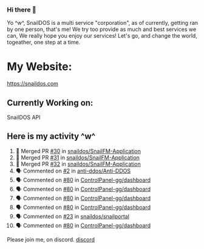 ### Hi there 👋
Yo ^w^,
SnailDOS is a multi service "corporation", as of currently, getting ran by one person, that's me!
We try too provide as much and best services we can, We really hope you enjoy our services!
Let's go, and change the world, togeather, one step at a time.
# My Website:
https://snaildos.com
## Currently Working on:
SnailDOS API
## Here is my activity ^w^
<!--START_SECTION:activity-->
1. 🎉 Merged PR [#30](https://github.com/snaildos/SnailFM-Application/pull/30) in [snaildos/SnailFM-Application](https://github.com/snaildos/SnailFM-Application)
2. 🎉 Merged PR [#31](https://github.com/snaildos/SnailFM-Application/pull/31) in [snaildos/SnailFM-Application](https://github.com/snaildos/SnailFM-Application)
3. 🎉 Merged PR [#32](https://github.com/snaildos/SnailFM-Application/pull/32) in [snaildos/SnailFM-Application](https://github.com/snaildos/SnailFM-Application)
4. 🗣 Commented on [#2](https://github.com/anti-ddos/Anti-DDOS/issues/2) in [anti-ddos/Anti-DDOS](https://github.com/anti-ddos/Anti-DDOS)
5. 🗣 Commented on [#80](https://github.com/ControlPanel-gg/dashboard/issues/80) in [ControlPanel-gg/dashboard](https://github.com/ControlPanel-gg/dashboard)
6. 🗣 Commented on [#80](https://github.com/ControlPanel-gg/dashboard/issues/80) in [ControlPanel-gg/dashboard](https://github.com/ControlPanel-gg/dashboard)
7. 🗣 Commented on [#80](https://github.com/ControlPanel-gg/dashboard/issues/80) in [ControlPanel-gg/dashboard](https://github.com/ControlPanel-gg/dashboard)
8. 🗣 Commented on [#80](https://github.com/ControlPanel-gg/dashboard/issues/80) in [ControlPanel-gg/dashboard](https://github.com/ControlPanel-gg/dashboard)
9. 🗣 Commented on [#23](https://github.com/snaildos/snailportal/issues/23) in [snaildos/snailportal](https://github.com/snaildos/snailportal)
10. 🗣 Commented on [#80](https://github.com/ControlPanel-gg/dashboard/issues/80) in [ControlPanel-gg/dashboard](https://github.com/ControlPanel-gg/dashboard)
<!--END_SECTION:activity-->
Please join me, on discord.
[discord](https://invite.gg/snaildos)
